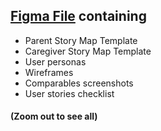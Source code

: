 ## [Figma File](https://www.figma.com/file/p2lmSCxaoe74Bp4YxfbnxX/User-personas?type=whiteboard&node-id=0-1&t=4DCtcqiRjAoguDHX-0) containing
- Parent Story Map Template
- Caregiver Story Map Template
- User personas
- Wireframes
- Comparables screenshots
- User stories checklist

#### (Zoom out to see all)